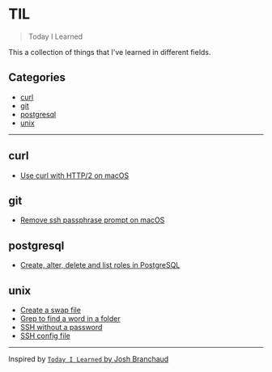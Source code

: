 # TIL
> Today I Learned

This a collection of things that I've learned in different fields.


## Categories

- [curl](#curl)
- [git](#git)
- [postgresql](#postgresql)
- [unix](#unix)


---


## curl

- [Use curl with HTTP/2 on macOS](curl/curl-with-http2-on-macos.md)


## git

- [Remove ssh passphrase prompt on macOS](git/remove-ssh-passphrase-prompt-on-macos.md)


## postgresql

- [Create, alter, delete and list roles in PostgreSQL](postgresql/create-alter-delete-and-list-roles.md)


## unix

- [Create a swap file](unix/create-a-swap-file.md)
- [Grep to find a word in a folder](unix/grep-to-find-a-word-in-a-folder.md)
- [SSH without a password](unix/ssh-without-a-password.md)
- [SSH config file](unix/ssh-config-file.md)


---


Inspired by [`Today I Learned` by Josh Branchaud](https://github.com/jbranchaud/til)
